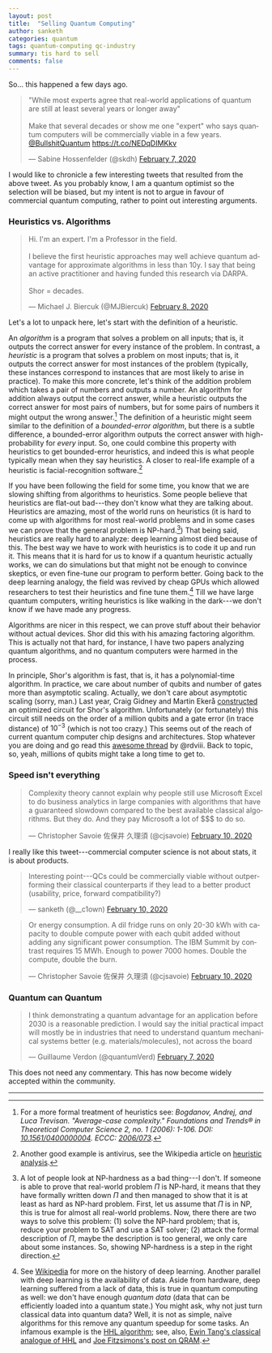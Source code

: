 ```yaml
---
layout: post
title:  "Selling Quantum Computing"
author: sanketh
categories: quantum
tags: quantum-computing qc-industry
summary: tis hard to sell
comments: false
---
```


So... this happened a few days ago.

<blockquote class="twitter-tweet"><p lang="en" dir="ltr">&quot;While most experts agree that real-world applications of quantum are still at least several years or longer away&quot;<br><br>Make that several decades or show me one &quot;expert&quot; who says quantum computers will be commercially viable in a few years. <a href="https://twitter.com/BullshitQuantum?ref_src=twsrc%5Etfw">@BullshitQuantum</a> <a href="https://t.co/NEDqDIMKkv">https://t.co/NEDqDIMKkv</a></p>&mdash; Sabine Hossenfelder (@skdh) <a href="https://twitter.com/skdh/status/1225679502136635393?ref_src=twsrc%5Etfw">February 7, 2020</a></blockquote>

I would like to chronicle a few interesting tweets that resulted from the above tweet. As you probably know, I am a quantum optimist so the selection will be biased, but my intent is not to argue in favour of commercial quantum computing, rather to point out interesting arguments.

### Heuristics vs. Algorithms

<blockquote class="twitter-tweet"><p lang="en" dir="ltr">Hi. I&#39;m an expert. I&#39;m a Professor in the field.<br><br>I believe the first heuristic approaches may well achieve quantum advantage for approximate algorithms in less than 10y. I say that being an active practitioner and having funded this research via DARPA.<br><br>Shor = decades.</p>&mdash; Michael J. Biercuk (@MJBiercuk) <a href="https://twitter.com/MJBiercuk/status/1225968738165383169?ref_src=twsrc%5Etfw">February 8, 2020</a></blockquote>

Let's a lot to unpack here, let's start with the definition of a heuristic.

An *algorithm* is a program that solves a problem on all inputs; that is, it outputs the correct answer for every instance of the problem. In contrast, a *heuristic* is a program that solves a problem on most inputs; that is, it outputs the correct answer for most instances of the problem (typically, these instances correspond to instances that are most likely to arise in practice). To make this more concrete, let's think of the addition problem which takes a pair of numbers and outputs a number. An algorithm for addition always output the correct answer, while a heuristic outputs the correct answer for most pairs of numbers, but for some pairs of numbers it might output the wrong answer.[^heurBPP] The definition of a heuristic might seem similar to the definition of a *bounded-error algorithm*, but there is a subtle difference, a bounded-error algorithm outputs the correct answer with high-probability for *every* input. So, one could combine this property with heuristics to get bounded-error heuristics, and indeed this is what people typically mean when they say heuristics. A closer to real-life example of a heuristic is facial-recognition software.[^antivirus]

[^heurBPP]: For a more formal treatment of heuristics see: *Bogdanov, Andrej, and Luca Trevisan. "Average-case complexity." Foundations and Trends® in Theoretical Computer Science 2, no. 1 (2006): 1-106. DOI: [10.1561/0400000004](http://dx.doi.org/10.1561/0400000004). ECCC: [2006/073](https://eccc.weizmann.ac.il/report/2006/073/).*

[^antivirus]: Another good example is antivirus, see the Wikipedia article on [heuristic analysis](https://en.wikipedia.org/wiki/Heuristic_analysis).

If you have been following the field for some time, you know that we are slowing shifting from algorithms to heuristics. Some people believe that heuristics are flat-out bad---they don't know what they are talking about. Heuristics are amazing, most of the world runs on heuristics (it is hard to come up with algorithms for most real-world problems and in some cases we can prove that the general problem is NP-hard.[^np-hard]) That being said, heuristics are really hard to analyze: deep learning almost died because of this. The best way we have to work with heuristics is to code it up and run it. This means that it is hard for us to know if a quantum heuristic actually works, we can do simulations but that might not be enough to convince skeptics, or even fine-tune our program to perform better. Going back to the deep learning analogy, the field was revived by cheap GPUs which allowed researchers to test their heuristics and fine tune them.[^dl-history] Till we have large quantum computers, writing heuristics is like walking in the dark---we don't know if we have made any progress.

[^np-hard]: A lot of people look at NP-hardness as a bad thing---I don't. If someone is able to prove that real-world problem $\Pi$ is NP-hard, it means that they have formally written down $\Pi$ and then managed to show that it is at least as hard as NP-hard problem. First, let us assume that $\Pi$ is in NP, this is true for almost all real-world problems. Now, there there are two ways to solve this problem: (1) solve the NP-hard problem; that is, reduce your problem to SAT and use a SAT solver; (2) attack the formal description of $\Pi$, maybe the description is too general, we only care about some instances. So, showing NP-hardness is a step in the right direction.

[^dl-history]: See [Wikipedia](https://en.wikipedia.org/wiki/Deep_learning#History) for more on the history of deep learning. Another parallel with deep learning is the availability of data. Aside from hardware, deep learning suffered from a lack of data, this is true in quantum computing as well: we don't have enough *quantum data* (data that can be efficiently loaded into a quantum state.) You might ask, why not just turn classical data into quantum data? Well, it is not as simple, naïve algorithms for this remove any quantum speedup for some tasks. An infamous example is the [HHL algorithm](https://arxiv.org/abs/0811.3171); see, also, [Ewin Tang's classical analogue of HHL](https://arxiv.org/abs/1811.00414) and [Joe Fitzsimons's post on QRAM](http://nisqybusiness.com/2019/08/05/on-qram/).

Algorithms are nicer in this respect, we can prove stuff about their behavior without actual devices. Shor did this with his amazing factoring algorithm. This is actually not that hard, for instance, I have two papers analyzing quantum algorithms, and no quantum computers were harmed in the process.

In principle, Shor's algorithm is fast, that is, it has a polynomial-time algorithm. In practice, we care about number of qubits and number of gates more than asymptotic scaling. Actually, we don't care about asymptotic scaling (sorry, man.) Last year, Craig Gidney and Martin Ekerå [constructed](https://arxiv.org/abs/1905.09749) an optimized circuit for Shor's algorithm. Unfortunately (or fortunately) this circuit still needs on the order of a million qubits and a gate error (in trace distance) of $10^{-3}$ (which is not too crazy.) This seems out of the reach of current quantum computer chip designs and architectures. Stop whatever you are doing and go read this [awesome thread](https://twitter.com/rdviii/status/1158558531789791233?s=20) by @rdviii. Back to topic, so, yeah, millions of qubits might take a long time to get to.

### Speed isn't everything

<blockquote class="twitter-tweet"><p lang="en" dir="ltr">Complexity theory cannot explain why people still use Microsoft Excel to do business analytics in large companies with algorithms that have a guaranteed slowdown compared to the best available classical algorithms. But they do. And they pay Microsoft a lot of $$$ to do so.</p>&mdash; Christopher Savoie 佐保井 久理須 (@cjsavoie) <a href="https://twitter.com/cjsavoie/status/1226824292958162944?ref_src=twsrc%5Etfw">February 10, 2020</a></blockquote>

I really like this tweet---commercial computer science is not about stats, it is about products.

<blockquote class="twitter-tweet"><p lang="en" dir="ltr">Interesting point---QCs could be commercially viable without outperforming their classical counterparts if they lead to a better product (usability, price, forward compatibility?)</p>&mdash; sanketh (@__c1own) <a href="https://twitter.com/__c1own/status/1226842926648643584?ref_src=twsrc%5Etfw">February 10, 2020</a></blockquote>

<blockquote class="twitter-tweet"><p lang="en" dir="ltr">Or energy consumption. A dil fridge runs on only 20-30 kWh with capacity to double compute power with each qubit added without adding any significant power consumption. The IBM Summit by contrast requires 15 MWh. Enough to power 7000 homes. Double the compute, double the burn.</p>&mdash; Christopher Savoie 佐保井 久理須 (@cjsavoie) <a href="https://twitter.com/cjsavoie/status/1226882619914190848?ref_src=twsrc%5Etfw">February 10, 2020</a></blockquote>

### Quantum can Quantum

<blockquote class="twitter-tweet"><p lang="en" dir="ltr">I think demonstrating a quantum advantage for an application before 2030 is a reasonable prediction. I would say the initial practical impact will mostly be in industries that need to understand quantum mechanical systems better (e.g. materials/molecules), not across the board</p>&mdash; Guillaume Verdon (@quantumVerd) <a href="https://twitter.com/quantumVerd/status/1225687936609337345?ref_src=twsrc%5Etfw">February 7, 2020</a></blockquote>

This does not need any commentary. This has now become widely accepted within the community.

<hr>
